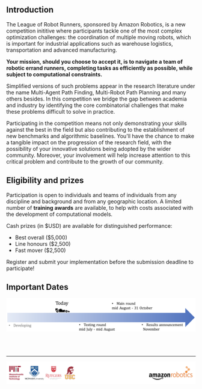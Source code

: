 ## Introduction

The League of Robot Runners, sponsored by Amazon Robotics, is a new competition inititive where participants tackle one of the most complex optimization challenges: the coordination of multiple moving robots, which is important for industrial applications such as warehouse logistics, transportation and advanced manufacturing.  

**Your mission, should you choose to accept it, is to navigate a team of robotic errand runners, completing tasks as efficiently as possible, while subject to computational constraints.** 

Simplified versions of such problems appear in the research literature under the name Multi-Agent Path Finding, Multi-Robot Path Planning and many others besides. In this competition we bridge the gap between academia and industry by identifying the core combinatorial challenges that make these problems difficult to solve in practice.

Participating in the competition means not only demonstrating your skills against the best in the field but also contributing to the establishment of new benchmarks and algorithmic baselines. You'll have the chance to make a tangible impact on the progression of the research field, with the possibility of your innovative solutions being adopted by the wider community. Moreover, your involvement will help increase attention to this critical problem and contribute to the growth of our community. 


## Eligibility and prizes

Participation is open to individuals and teams of individuals from any discipline and background and from any geographic location. A limited number of **training awards** are available, to help with costs associated with the development of computational models. 

Cash prizes (in $USD) are available for distinguished performance:

- Best overall ($5,000)
- Line honours ($2,500)
- Fast mover ($2,500)

Register and submit your implementation before the submission deadline to participate!


## Important Dates

![image](landing_page_resource/images/timeline.png)


<br/><br/>

---

![image](landing_page_resource/images/logos.png)

